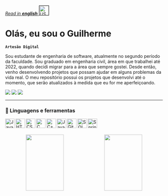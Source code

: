 _[Read in **english** <img alt="US Flag" width="30px" style = "border:1px solid black;" src="https://upload.wikimedia.org/wikipedia/en/a/a4/Flag_of_the_United_States.svg">](https://github.com/guilhermelcosta/guilhermelcosta/blob/main/traducoes/README_en.md)_

# Olás, eu sou o Guilherme

**`Artesão Digital`**

Sou estudante de engenharia de software, atualmente no segundo período da faculdade. Sou graduado em engenharia civil, área em que trabalhei até 2022, quando decidi migrar para a área que sempre gostei. Desde então, venho desenvolvendo projetos que possam ajudar em alguns problemas da vida real. O meu repositório possui os projetos que desenvolvi até o momento, que serão atualizados à medida que eu for me aperfeiçoando.

<!-- Cards de contato -->
<div align="left">
  <a href = "mailto:guilhermeldcosta@gmail.com"><img src="https://img.shields.io/badge/-Gmail-%23333?style=for-the-badge&logo=gmail&logoColor=white" target="_blank"></a>
  <a href="https://www.linkedin.com/in/guilhermeldcosta/" target="_blank"><img src="https://img.shields.io/badge/-LinkedIn-%230077B5?style=for-the-badge&logo=linkedin&logoColor=white" target="_blank"></a>
  <a href="https://wa.me/5531988173688" target="_blank"><img src="https://img.shields.io/badge/WhatsApp-25D366?style=for-the-badge&logo=whatsapp&logoColor=white" target="_blank"></a>
</div>

---

### 🧰 Linguagens e ferramentas
<!-- Link para badges https://devicon.dev/ -->
<div style="display:inline_block">
  <img align="left" alt="Javascript" width="30px" style="padding-top:30px, padding-top:3px;" src="https://cdn.jsdelivr.net/gh/devicons/devicon/icons/javascript/javascript-original.svg">
  <img align="left" alt="HTML" width="30px" style="padding-right:10px, padding-top:3px;" src="https://cdn.jsdelivr.net/gh/devicons/devicon/icons/html5/html5-original.svg">
  <img align="left" alt="CSS" width="30px" style="padding-right:10px, padding-top:3px;" src="https://cdn.jsdelivr.net/gh/devicons/devicon/icons/css3/css3-original.svg">
  <img align="left" alt="C" width="30px" style="padding-right:10px, padding-top:3px;" src="https://cdn.jsdelivr.net/gh/devicons/devicon/icons/c/c-original.svg">
  <img align="left" alt="C++" width="30px" style="padding-right:10px, padding-top:3px;" src="https://cdn.jsdelivr.net/gh/devicons/devicon/icons/cplusplus/cplusplus-original.svg">
  <img align="left" alt="Java" width="30px" style="padding-right:10px, padding-top:3px;" src="https://cdn.jsdelivr.net/gh/devicons/devicon/icons/java/java-original.svg">
  <img align="left" alt="Git" width="30px" style="padding-right:10px, padding-top:3px;" src="https://cdn.jsdelivr.net/gh/devicons/devicon/icons/git/git-original.svg">
  <img align="left" alt="SQL" width="30px" style="padding-right:10px, padding-top:3px;" src="https://cdn.jsdelivr.net/gh/devicons/devicon/icons/mysql/mysql-original.svg">
  <img align="left" alt="Spring" width="30px" style="padding-right:10px, padding-top:3px;" src="https://cdn.jsdelivr.net/gh/devicons/devicon/icons/spring/spring-original.svg">
</div>

<div style="display:block" align="center">
  <br>
  <br>
  <br>
  <img width="49%" height="180em" src="https://github-readme-stats-psi-liart.vercel.app/api?username=guilhermelcosta&show_icons=true&theme=darcula&include_all_commits=true&count_private=true"/>
  <img width="49%" height="180em" src="https://github-readme-stats-psi-liart.vercel.app/api/top-langs/?username=guilhermelcosta&layout=compact&langs_count=4&exclude_repo=Obsidian-Main-Vault,github-readme-stats&theme=darcula"/>
</div>
